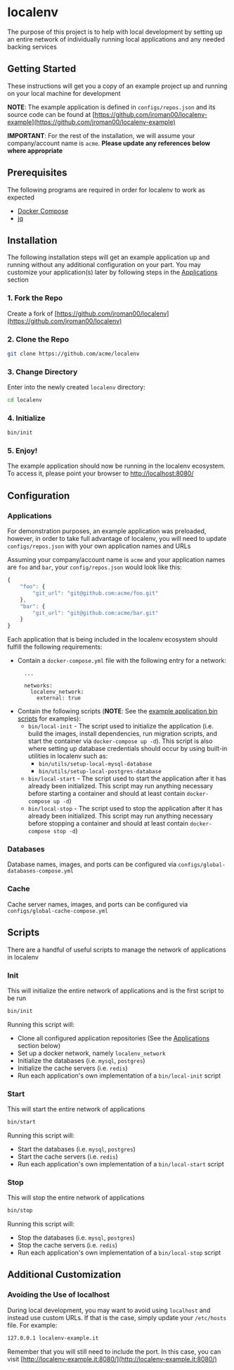 # localenv

The purpose of this project is to help with local development by setting up an entire network of individually running local applications and any needed backing services

## Getting Started

These instructions will get you a copy of an example project up and running on your local machine for development

**NOTE**: The example application is defined in `configs/repos.json` and its source code can be found at [https://github.com/jroman00/localenv-example](https://github.com/jroman00/localenv-example)

**IMPORTANT**: For the rest of the installation, we will assume your company/account name is `acme`. **Please update any references below where appropriate**

## Prerequisites

The following programs are required in order for localenv to work as expected

  - [Docker Compose](https://docs.docker.com/compose/install/)
  - [jq](https://stedolan.github.io/jq/)

## Installation

The following installation steps will get an example application up and running without any additional configuration on your part. You may customize your application(s) later by following steps in the [Applications](#applications) section

### 1. Fork the Repo

Create a fork of [https://github.com/jroman00/localenv](https://github.com/jroman00/localenv)

### 2. Clone the Repo

```bash
git clone https://github.com/acme/localenv
```

### 3. Change Directory

Enter into the newly created `localenv` directory:

```bash
cd localenv
```

### 4. Initialize

```bash
bin/init
```

### 5. Enjoy!

The example application should now be running in the localenv ecosystem. To access it, please point your browser to [http://localhost:8080/](http://localhost:8080/)

## Configuration

### Applications

For demonstration purposes, an example application was preloaded, however, in order to take full advantage of localenv, you will need to update `configs/repos.json` with your own application names and URLs

Assuming your company/account name is `acme` and your application names are `foo` and `bar`, your `config/repos.json` would look like this:

```javascript
{
    "foo": {
        "git_url": "git@github.com:acme/foo.git"
    },
    "bar": {
        "git_url": "git@github.com:acme/bar.git"
    }
}
```

Each application that is being included in the localenv ecosystem should fulfill the following requirements:

- Contain a `docker-compose.yml` file with the following entry for a network:
    ```
      ...

      networks:
        localenv_network:
          external: true
    ```
- Contain the following scripts (**NOTE**: See the [example application bin scripts](https://github.com/jroman00/localenv-example/tree/master/bin) for examples):
  - `bin/local-init` - The script used to initialize the application (i.e. build the images, install dependencies, run migration scripts, and start the container via `docker-compose up -d`). This script is also where setting up database credentials should occur by using built-in utilities in localenv such as:
    - `bin/utils/setup-local-mysql-database`
    - `bin/utils/setup-local-postgres-database`
  - `bin/local-start` - The script used to start the application after it has already been initialized. This script may run anything necessary before starting a container and should at least contain `docker-compose up -d`)
  - `bin/local-stop` - The script used to stop the application after it has already been initialized. This script may run anything necessary before stopping a container and should at least contain `docker-compose stop -d`)

### Databases

Database names, images, and ports can be configured via `configs/global-databases-compose.yml`

### Cache

Cache server names, images, and ports can be configured via `configs/global-cache-compose.yml`

## Scripts

There are a handful of useful scripts to manage the network of applications in localenv

### Init

This will initialize the entire network of applications and is the first script to be run

```bash
bin/init
```

Running this script will:

- Clone all configured application repositories (See the [Applications](#applications) section below)
- Set up a docker network, namely `localenv_network`
- Initialize the databases (i.e. `mysql`, `postgres`)
- Initialize the cache servers (i.e. `redis`)
- Run each application's own implementation of a `bin/local-init` script

### Start

This will start the entire network of applications

```bash
bin/start
```

Running this script will:

- Start the databases (i.e. `mysql`, `postgres`)
- Start the cache servers (i.e. `redis`)
- Run each application's own implementation of a `bin/local-start` script

### Stop

This will stop the entire network of applications

```bash
bin/stop
```

Running this script will:

- Stop the databases (i.e. `mysql`, `postgres`)
- Stop the cache servers (i.e. `redis`)
- Run each application's own implementation of a `bin/local-stop` script

## Additional Customization

### Avoiding the Use of localhost

During local development, you may want to avoid using `localhost` and instead use custom URLs. If that is the case, simply update your `/etc/hosts` file. For example:

```bash
127.0.0.1 localenv-example.it
```

Remember that you will still need to include the port. In this case, you can visit [http://localenv-example.it:8080/](http://localenv-example.it:8080/)
